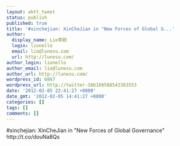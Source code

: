 ```yaml
---
layout: aktt_tweet
status: publish
published: true
title: '#xinchejian: XinCheJian in "New Forces of Global G...'
author:
  display_name: Lio李欧
  login: lionello
  email: lio@lunesu.com
  url: http://lunesu.com/
author_login: lionello
author_email: lio@lunesu.com
author_url: http://lunesu.com/
wordpress_id: 6867
wordpress_url: http://twitter-166169568543383553
date: '2012-02-05 22:41:27 +0800'
date_gmt: '2012-02-05 14:41:27 +0800'
categories: []
tags: []
comments: []
---
```

<p>#xinchejian: XinCheJian in "New Forces of Global Governance" http:&#47;&#47;t.co&#47;douNa8Qs</p>
